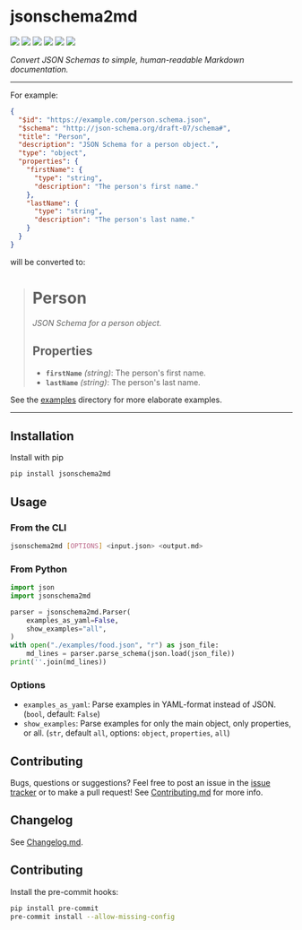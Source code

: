 # jsonschema2md

[![](https://flat.badgen.net/pypi/v/jsonschema2md?icon=pypi)](https://pypi.org/project/jsonschema2md)
[![](https://flat.badgen.net/github/release/ralfg/jsonschema2md)](https://github.com/ralfg/jsonschema2md/releases)
[![](https://flat.badgen.net/github/checks/ralfg/jsonschema2md/)](https://github.com/ralfg/jsonschema2md/actions)
[![](https://flat.badgen.net/codecov/c/github/ralfg/jsonschema2md)](https://codecov.io/gh/RalfG/jsonschema2md)
![](https://flat.badgen.net/github/last-commit/ralfg/jsonschema2md)
![](https://flat.badgen.net/github/license/ralfg/jsonschema2md)

_Convert JSON Schemas to simple, human-readable Markdown documentation._

---

For example:

```json
{
  "$id": "https://example.com/person.schema.json",
  "$schema": "http://json-schema.org/draft-07/schema#",
  "title": "Person",
  "description": "JSON Schema for a person object.",
  "type": "object",
  "properties": {
    "firstName": {
      "type": "string",
      "description": "The person's first name."
    },
    "lastName": {
      "type": "string",
      "description": "The person's last name."
    }
  }
}
```

will be converted to:

> # Person
>
> _JSON Schema for a person object._
>
> ## Properties
>
> - **`firstName`** _(string)_: The person's first name.
> - **`lastName`** _(string)_: The person's last name.

See the [examples](https://github.com/RalfG/jsonschema2md/tree/master/examples)
directory for more elaborate examples.

---

## Installation

Install with pip

```sh
pip install jsonschema2md
```

## Usage

### From the CLI

```sh
jsonschema2md [OPTIONS] <input.json> <output.md>
```

### From Python

```python
import json
import jsonschema2md

parser = jsonschema2md.Parser(
    examples_as_yaml=False,
    show_examples="all",
)
with open("./examples/food.json", "r") as json_file:
    md_lines = parser.parse_schema(json.load(json_file))
print(''.join(md_lines))
```

### Options

- `examples_as_yaml`: Parse examples in YAML-format instead of JSON. (`bool`, default:
  `False`)
- `show_examples`: Parse examples for only the main object, only properties, or all.
  (`str`, default `all`, options: `object`, `properties`, `all`)

## Contributing

Bugs, questions or suggestions? Feel free to post an issue in the
[issue tracker](https://github.com/RalfG/jsonschema2md/issues/) or to make a pull
request! See
[Contributing.md](https://github.com/RalfG/jsonschema2md/blob/master/CONTRIBUTING.md)
for more info.

## Changelog

See [Changelog.md](https://github.com/RalfG/jsonschema2md/blob/master/CHANGELOG.md).

## Contributing

Install the pre-commit hooks:

```bash
pip install pre-commit
pre-commit install --allow-missing-config
```
